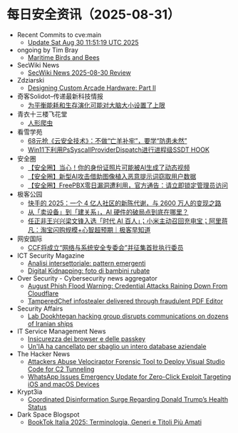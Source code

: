 # 每日安全资讯（2025-08-31）

- Recent Commits to cve:main
  - [Update Sat Aug 30 11:51:19 UTC 2025](https://github.com/trickest/cve/commit/0f8bff4efaa2807e90f2359387fc2ac6b3d4b044)
- ongoing by Tim Bray
  - [Maritime Birds and Bees](https://www.tbray.org/ongoing/When/202x/2025/08/30/Maritime-Wildlife)
- SecWiki News
  - [SecWiki News 2025-08-30 Review](http://www.sec-wiki.com/?2025-08-30)
- Zdziarski
  - [Designing Custom Arcade Hardware: Part II](https://www.zdziarski.com/blog/?p=13229)
- 奇客Solidot–传递最新科技情报
  - [为平衡能耗和生存演化可能对大脑大小设置了上限](https://www.solidot.org/story?sid=82182)
- 青衣十三楼飞花堂
  - [人形爬虫](https://mp.weixin.qq.com/s?__biz=MzUzMjQyMDE3Ng==&mid=2247488583&idx=1&sn=3db7622725dc831098f21ab228a9c9b5)
- 看雪学苑
  - [68元抢《云安全技术》：不做“亡羊补牢”，要学“防患未然”](https://mp.weixin.qq.com/s?__biz=MjM5NTc2MDYxMw==&mid=2458599163&idx=1&sn=a6f2d7fb68a406ad8971e5ff230d371e)
  - [Win11下利用PsSyscallProviderDispatch进行进程级SSDT HOOK](https://mp.weixin.qq.com/s?__biz=MjM5NTc2MDYxMw==&mid=2458599163&idx=2&sn=b2c9e00e1499d46ee678ae81bf452c05)
- 安全圈
  - [【安全圈】当心！你的身份证照片可能被AI生成了动态视频](https://mp.weixin.qq.com/s?__biz=MzIzMzE4NDU1OQ==&mid=2652071454&idx=1&sn=6c68e9884b2ac576cc675099a2ba6ec9)
  - [【安全圈】新型AI攻击借助图像植入恶意提示词窃取用户数据](https://mp.weixin.qq.com/s?__biz=MzIzMzE4NDU1OQ==&mid=2652071454&idx=2&sn=81ab38e3946042018a4108d85e0d20d8)
  - [【安全圈】FreePBX零日漏洞遭利用，官方通告：请立即锁定管理员访问](https://mp.weixin.qq.com/s?__biz=MzIzMzE4NDU1OQ==&mid=2652071454&idx=3&sn=a2347c2c70f78c9cdd8b34541194b316)
- 极客公园
  - [快手的 2025：一个 4 亿人社区的新陈代谢，与 2600 万人的变现之路](https://mp.weixin.qq.com/s?__biz=MTMwNDMwODQ0MQ==&mid=2653085793&idx=1&sn=05f878080b9481a18863e6289305b39d)
  - [从「卖设备」到「建关系」，AI 硬件的破局点到底在哪里？](https://mp.weixin.qq.com/s?__biz=MTMwNDMwODQ0MQ==&mid=2653085786&idx=1&sn=14fbdbd12304f7fdc03aa48f8b6e1823)
  - [任正非王兴兴梁文锋入选「时代 AI 百人」；小米主动召回充电宝；阿里蒋凡：淘宝闪购规模+心智超预期｜极客早知道](https://mp.weixin.qq.com/s?__biz=MTMwNDMwODQ0MQ==&mid=2653085768&idx=1&sn=0505c6acc2ccc0ee5de183da58717214)
- 网安国际
  - [CCF将成立“网络与系统安全专委会”并征集首批执行委员](https://mp.weixin.qq.com/s?__biz=MzA4ODYzMjU0NQ==&mid=2652317950&idx=1&sn=00b46bb0a8b961999d75f5e6c4cfa547)
- ICT Security Magazine
  - [Analisi intersettoriale: pattern emergenti](https://www.ictsecuritymagazine.com/articoli/analisi-intersettoriale/)
  - [Digital Kidnapping: foto di bambini rubate](https://www.ictsecuritymagazine.com/notizie/digital-kidnapping/)
- Over Security - Cybersecurity news aggregator
  - [August Phish Flood Warning: Credential Attacks Raining Down From Cloudflare](https://pixmsecurity.com/blog/blog/summer-phishing-floodwarning-credential-attacks-raining-down-from-cloudflare/)
  - [TamperedChef infostealer delivered through fraudulent PDF Editor](https://www.bleepingcomputer.com/news/security/tamperedchef-infostealer-delivered-through-fraudulent-pdf-editor/)
- Security Affairs
  - [Lab Dookhtegan hacking group disrupts communications on dozens of Iranian ships](https://securityaffairs.com/181737/hacking/lab-dookhtegan-disrupts-comms-iranian-ships.html)
- IT Service Management News
  - [Insicurezza dei browser e delle passkey](http://blog.cesaregallotti.it/2025/08/insicurezza-dei-browser-e-delle-passkey.html)
  - [Un'IA ha cancellato per sbaglio un intero database aziendale](http://blog.cesaregallotti.it/2025/08/unia-ha-cancellato-per-sbaglio-un.html)
- The Hacker News
  - [Attackers Abuse Velociraptor Forensic Tool to Deploy Visual Studio Code for C2 Tunneling](https://thehackernews.com/2025/08/attackers-abuse-velociraptor-forensic.html)
  - [WhatsApp Issues Emergency Update for Zero-Click Exploit Targeting iOS and macOS Devices](https://thehackernews.com/2025/08/whatsapp-issues-emergency-update-for.html)
- Krypt3ia
  - [Coordinated Disinformation Surge Regarding Donald Trump’s Health Status](https://krypt3ia.wordpress.com/2025/08/30/coordinated-disinformation-surge-regarding-donald-trumps-health-status/)
- Dark Space Blogspot
  - [BookTok Italia 2025: Terminologia, Generi e Titoli Più Amati](http://darkwhite666.blogspot.com/2025/08/booktok-italia-2025-terminologia-generi.html)
